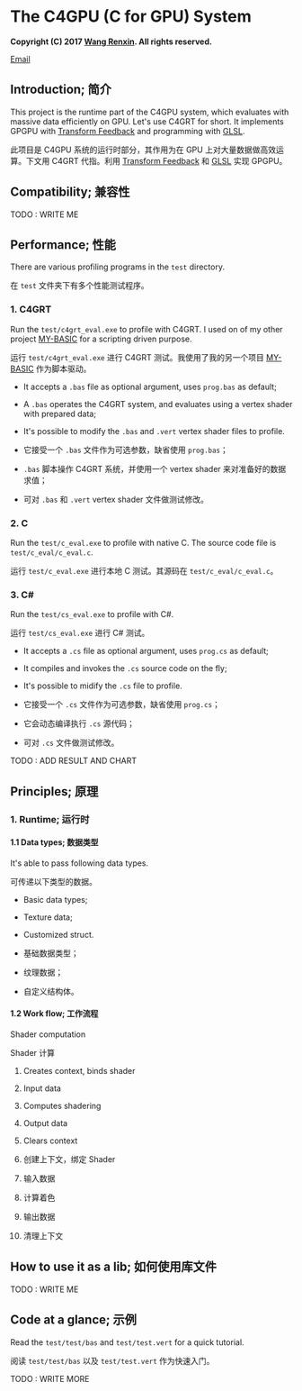 # The C4GPU (C for GPU) System

**Copyright (C) 2017 [Wang Renxin](https://linkedin.com/in/wangrenxin). All rights reserved.**

[Email](mailto:hellotony521@qq.com)

## Introduction; 简介

This project is the runtime part of the C4GPU system, which evaluates with massive data efficiently on GPU. Let's use C4GRT for short. It implements GPGPU with [Transform Feedback](https://www.khronos.org/opengl/wiki/Transform_Feedback) and programming with [GLSL](https://en.wikipedia.org/wiki/GLSL).

此项目是 C4GPU 系统的运行时部分，其作用为在 GPU 上对大量数据做高效运算。下文用 C4GRT 代指。利用 [Transform Feedback](https://www.khronos.org/opengl/wiki/Transform_Feedback) 和 [GLSL](https://en.wikipedia.org/wiki/GLSL) 实现 GPGPU。

## Compatibility; 兼容性

TODO : WRITE ME

## Performance; 性能

There are various profiling programs in the `test` directory.

在 `test` 文件夹下有多个性能测试程序。

### 1. C4GRT

Run the `test/c4grt_eval.exe` to profile with C4GRT. I used on of my other project [MY-BASIC](https://github.com/paladin-t/my_basic) for a scripting driven purpose.

运行 `test/c4grt_eval.exe` 进行 C4GRT 测试。我使用了我的另一个项目 [MY-BASIC](https://github.com/paladin-t/my_basic) 作为脚本驱动。

* It accepts a `.bas` file as optional argument, uses `prog.bas` as default;
* A `.bas` operates the C4GRT system, and evaluates using a vertex shader with prepared data;
* It's possible to modify the `.bas` and `.vert` vertex shader files to profile.

* 它接受一个 `.bas` 文件作为可选参数，缺省使用 `prog.bas`；
* `.bas` 脚本操作 C4GRT 系统，并使用一个 vertex shader 来对准备好的数据求值；
* 可对 `.bas` 和 `.vert` vertex shader 文件做测试修改。

### 2. C

Run the `test/c_eval.exe` to profile with native C. The source code file is `test/c_eval/c_eval.c`.

运行 `test/c_eval.exe` 进行本地 C 测试。其源码在 `test/c_eval/c_eval.c`。

### 3. C#

Run the `test/cs_eval.exe` to profile with C#.

运行 `test/cs_eval.exe` 进行 C# 测试。

* It accepts a `.cs` file as optional argument, uses `prog.cs` as default;
* It compiles and invokes the `.cs` source code on the fly;
* It's possible to midify the `.cs` file to profile.

* 它接受一个 `.cs` 文件作为可选参数，缺省使用 `prog.cs`；
* 它会动态编译执行 `.cs` 源代码；
* 可对 `.cs` 文件做测试修改。

TODO : ADD RESULT AND CHART

## Principles; 原理

### 1. Runtime; 运行时

#### 1.1 Data types; 数据类型

It's able to pass following data types.

可传递以下类型的数据。

* Basic data types;
* Texture data;
* Customized struct.

* 基础数据类型；
* 纹理数据；
* 自定义结构体。

#### 1.2 Work flow; 工作流程

Shader computation

Shader 计算

1. Creates context, binds shader
2. Input data
3. Computes shadering
4. Output data
5. Clears context

1. 创建上下文，绑定 Shader
2. 输入数据
3. 计算着色
4. 输出数据
5. 清理上下文

## How to use it as a lib; 如何使用库文件

TODO : WRITE ME

## Code at a glance; 示例

Read the `test/test/bas` and `test/test.vert` for a quick tutorial.

阅读 `test/test/bas` 以及 `test/test.vert` 作为快速入门。

TODO : WRITE MORE
